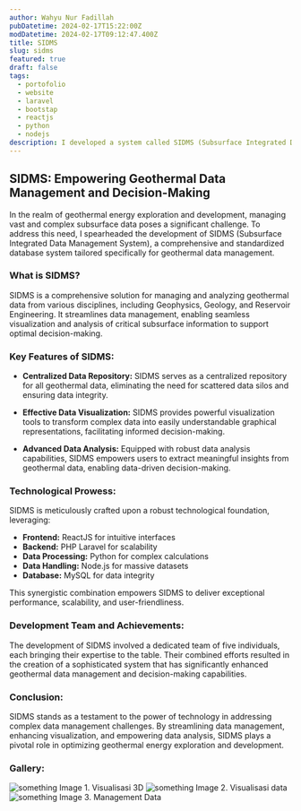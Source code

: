 ```yaml
---
author: Wahyu Nur Fadillah
pubDatetime: 2024-02-17T15:22:00Z
modDatetime: 2024-02-17T09:12:47.400Z
title: SIDMS
slug: sidms
featured: true
draft: false
tags:
  - portofolio
  - website
  - laravel
  - bootstap
  - reactjs
  - python
  - nodejs
description: I developed a system called SIDMS (Subsurface Integrated Data Management System) aimed at managing Geothermal data involving Geophysics, Geology, and Reservoir aspects. The system is designed to enable effective visualization and analysis of relevant field data, to support optimal decision-making.
---
```


## SIDMS: Empowering Geothermal Data Management and Decision-Making

In the realm of geothermal energy exploration and development, managing vast and complex subsurface data poses a significant challenge. To address this need, I spearheaded the development of SIDMS (Subsurface Integrated Data Management System), a comprehensive and standardized database system tailored specifically for geothermal data management.

### What is SIDMS?

SIDMS is a comprehensive solution for managing and analyzing geothermal data from various disciplines, including Geophysics, Geology, and Reservoir Engineering. It streamlines data management, enabling seamless visualization and analysis of critical subsurface information to support optimal decision-making.

### Key Features of SIDMS:

- **Centralized Data Repository:** SIDMS serves as a centralized repository for all geothermal data, eliminating the need for scattered data silos and ensuring data integrity.

- **Effective Data Visualization:** SIDMS provides powerful visualization tools to transform complex data into easily understandable graphical representations, facilitating informed decision-making.

- **Advanced Data Analysis:** Equipped with robust data analysis capabilities, SIDMS empowers users to extract meaningful insights from geothermal data, enabling data-driven decision-making.

### Technological Prowess:

SIDMS is meticulously crafted upon a robust technological foundation, leveraging:

- **Frontend:** ReactJS for intuitive interfaces
- **Backend:** PHP Laravel for scalability
- **Data Processing:** Python for complex calculations
- **Data Handling:** Node.js for massive datasets
- **Database:** MySQL for data integrity

This synergistic combination empowers SIDMS to deliver exceptional performance, scalability, and user-friendliness.

### Development Team and Achievements:

The development of SIDMS involved a dedicated team of five individuals, each bringing their expertise to the table. Their combined efforts resulted in the creation of a sophisticated system that has significantly enhanced geothermal data management and decision-making capabilities.

### Conclusion:

SIDMS stands as a testament to the power of technology in addressing complex data management challenges. By streamlining data management, enhancing visualization, and empowering data analysis, SIDMS plays a pivotal role in optimizing geothermal energy exploration and development.

### Gallery:

![something](@assets/images/sidms/pic-1.png)
Image 1. Visualisasi 3D
![something](@assets/images/sidms/pic-2.png)
Image 2. Visualisasi data
![something](@assets/images/simds/pic-3.png)
Image 3. Management Data
